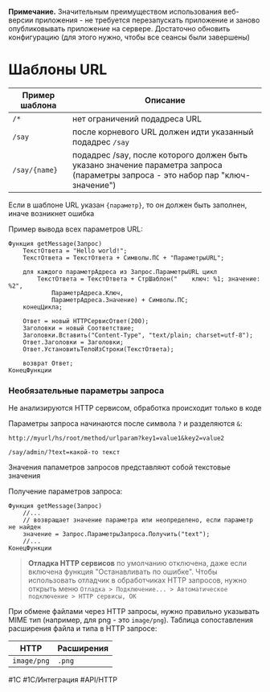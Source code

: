**Примечание.** Значительным преимуществом использования веб-версии приложения - не требуется перезапускать приложение и заново опубликовывать приложение на сервере. Достаточно обновить конфигурацию (для этого нужно, чтобы все сеансы были завершены)

# Шаблоны URL

| Пример шаблона | Описание |
|-|-|
| `/*` | нет ограничений подадреса URL |
| `/say` | после корневого URL должен идти указанный подадрес `/say` |
| `/say/{name}` | подадрес /say, после которого должен быть указано значение параметра запроса (параметры запроса - это набор пар "ключ-значение") |


Если в шаблоне URL указан `{параметр}`, то он должен быть заполнен, иначе возникнет ошибка

Пример вывода всех параметров URL:

```bsl
Функция getMessage(Запрос)
    ТекстОтвета = "Hello world!";
    ТекстОтвета = ТекстОтвета + Символы.ПС + "ПараметрыURL";
    
    для каждого параметрАдреса из Запрос.ПараметрыURL цикл
        ТекстОтвета = ТекстОтвета + СтрШаблон("    ключ: %1; значение: %2",
            ПараметрАдреса.Ключ,
            ПараметрАдреса.Значение) + Символы.ПС;
    конецЦикла;
    
    Ответ = новый HTTPСервисОтвет(200);
    Заголовки = новый Соответствие;
    Заголовки.Вставить("Content-Type", "text/plain; charset=utf-8");
    Ответ.Заголовки = Заголовки;
    Ответ.УстановитьТелоИзСтроки(ТекстОтвета);
    
    возврат Ответ;
КонецФункции
```

### Необязательные параметры запроса

Не анализируются HTTP сервисом, обработка происходит только в коде

Параметры запроса начинаются после символа `?` и разделяются `&`:

```http
http://myurl/hs/root/method/urlparam?key1=value1&key2=value2
```

```http
/say/admin/?text=какой-то текст
```

Значения папаметров запросов представляют собой текстовые значения

Получение параметров запроса:

```bsl
Функция getMessage(Запрос)
    //...
    // возвращает значение параметра или неопределено, если параметр не найден
    значение = Запрос.ПараметрыЗапроса.Получить("text");
    //...
КонецФункции
```

> **Отладка HTTP сервисов** по умолчанию отключена, даже если включена функция "Останавливать по ошибке". Чтобы использовать отладчик в обработчиках HTTP запросов, нужно открыть меню `Отладка > Подключение... > Автоматическое подключение > HTTP сервисы, ОК`

При обмене файлами через HTTP запросы, нужно правильно указывать MIME тип (например, для png - это `image/png`).
Таблица сопоставления расширения файла и типа в HTTP запросе:

| HTTP | Расширения |
|-|-|
| `image/png` | `.png` |

 #1C #1С/Интеграция #API/HTTP